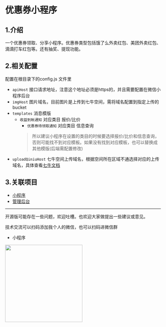 # 优惠券小程序

## 1.介绍
一个优惠券领取、分享小程序。优惠券类型包括饿了么外卖红包、美团外卖红包、滴滴打车红包等。还有抽奖、提现功能。

## 2.相关配置
配置在根目录下的config.js 文件里
- `apiHost` 接口请求地址，注意这个地址必须是https的，并且需要配置在微信小程序后台
- `imgHost` 图片域名，目前图片是上传到七牛空间，需将域名配置到指定上传的bucket
- `templates` 消息模版
  - `收益到帐通知` 对应类目 报价/比价
	- `优惠券待领取通知` 对应类目 信息查询
	> 所以建议小程序在设置的类目的时候要选择报价/比价和信息查询，否则可能找不到对应模板。如果没有找到对应模板，也可以替换成其他模版(后端需配置修改)
- `uploadQiniuHost` 七牛空间上传域名，根据空间所在区域不通选择对应的上传域名，具体查看[七牛文档](https://developer.qiniu.com/kodo/1312/upload)


## 3.关联项目
- [小程序](https://github.com/lxr9161/os-coupon-miniprogram)
- [管理后台](https://github.com/lxr9161/os-coupon-admin)

-----
开源版可能存在一些问题，欢迎吐槽。也欢迎大家做提出一些建议或意见。

技术交流可以扫码添加我个人的微信，也可以扫码进微信群
- 小程序
<div>
  <img src="https://user-images.githubusercontent.com/13703050/159318610-6ba05803-4930-4098-9266-384bc27b7285.jpg" width="250"/>
</div>

